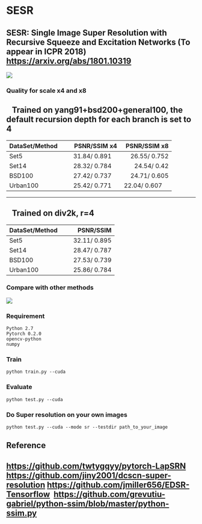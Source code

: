# SESR
SESR: Single Image Super Resolution with Recursive Squeeze and Excitation Networks (To appear in ICPR 2018)
https://arxiv.org/abs/1801.10319
---
![](https://github.com/opteroncx/SESR/raw/master/figures/f1.png)  
### Quality for scale x4 and x8
    Trained on yang91+bsd200+general100, the default recursion depth for each branch is set to 4
---
| DataSet/Method        | PSNR/SSIM x4| PSNR/SSIM x8|
| ------------- | -----| -----:|
| Set5      | 31.84/ 0.891      |26.55/ 0.752      |
| Set14     | 28.32/ 0.784      |24.54/ 0.42      | 
| BSD100    | 27.42/ 0.737      |24.71/ 0.605      | 
| Urban100  | 25.42/ 0.771      |  22.04/ 0.607      | 
---
    Trained on div2k, r=4
---
| DataSet/Method        | PSNR/SSIM|
| ------------- | -----:|
| Set5      | 32.11/ 0.895      |
| Set14     | 28.47/ 0.787      | 
| BSD100    | 27.53/ 0.739      | 
| Urban100    | 25.86/ 0.784      | 
### Compare with other methods
![](https://github.com/opteroncx/SESR/raw/master/figures/f2.png)  
### Requirement
    Python 2.7
    Pytorch 0.2.0
    opencv-python
    numpy
### Train
    python train.py --cuda
### Evaluate
    python test.py --cuda
### Do Super resolution on your own images
    python test.py --cuda --mode sr --testdir path_to_your_image

Reference
---
  https://github.com/twtygqyy/pytorch-LapSRN
  https://github.com/jiny2001/dcscn-super-resolution
  https://github.com/jmiller656/EDSR-Tensorflow
  https://github.com/grevutiu-gabriel/python-ssim/blob/master/python-ssim.py
---
